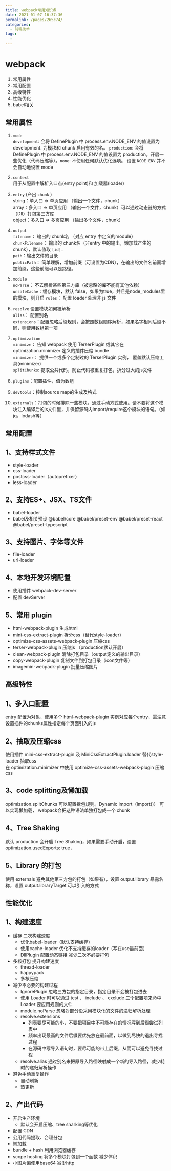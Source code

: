 ```yaml
---
title: webpack常用知识点
date: 2021-01-07 16:37:36
permalink: /pages/265c74/
categories:
  - 前端技术
tags:
  - 
---
```

# webpack
1. 常用属性
2. 常用配置
3. 高级特性
4. 性能优化
5. babel相关

## 常用属性

1. `mode`  
  `development`: 会将 DefinePlugin 中 process.env.NODE_ENV 的值设置为 development. 为模块和 chunk 启用有效的名。 
  `production`: 会将 DefinePlugin 中 process.env.NODE_ENV 的值设置为 production。开启一些优化（代码压缩等）。`none`: 不使用任何默认优化选项。
  设置 `NODE_ENV` 并不会自动地设置 mode

2. `context`  
   用于从配置中解析入口点(entry point)和 加载器(loader)

3. `entry`  (产出 `chunk` )  
   string：单入口 => 单页应用 （输出一个文件，chunk）  
   array：多入口 => 单页应用 （输出一个文件，chunk）可以通过动态链的方式（Dll）打包第三方库  
   object：多入口 => 多页应用 （输出多个文件，chunk）  

4. `output`  
   `filename`： 输出的 chunk名 （对应 entry 中定义的module）  
   `chunkFilename`： 输出的 chunk名（非entry 中的输出，懒加载产生的 chunk），默认值取 `[id].`  
   `path`：输出文件的目录  
   `publicPath`： 简单理解，增加前缀（可设置为CDN），在输出的文件名前面增加前缀，这些前缀可以是路径。
5. `module`  
   `noParse`： 不去解析某些第三方库（被忽略的库不能有其他依赖）  
   `unsafeCache`：缓存模块，默认 false，如果为true，并且是node_modules里的模块，则开启
   `rules`： 配置 loader 处理非 js 文件
6. `resolve`  设置模块如何被解析  
   `alias`： 配置别名  
   `extensions`：配置忽略后缀规则，会按照数组顺序解析，如果名字相同后缀不同，则使用数组第一项
7. `optimization`  
   `minimize`： 告知 webpack 使用 TerserPlugin 或其它在 optimization.minimizer 定义的插件压缩 bundle  
   `minimizer`： 提供一个或多个定制过的 TerserPlugin 实例， 覆盖默认压缩工具(minimizer)  
   `splitChunks`: 提取公共代码，防止代码被重复打包，拆分过大的js文件
8. `plugins`：配置插件，值为数组
9. `devtools`：控制source map的生成及格式
10. `externals`：打包的时候排除一些模块，通过手动方式使用。请不要将这个模块注入编译后的js文件里，并保留源码内import/require这个模块的语句。（如jq，lodash等）

## 常用配置

## 1、支持样式文件
+ style-loader
+ css-loader
+ postcss-loader（autoprefixer）
+ less-loader

## 2、支持ES+、JSX、TS文件
+ babel-loader
+ babel及相关预设 @babel/core @babel/preset-env @babel/preset-react @babel/preset-typescript

## 3、支持图片、字体等文件
+ file-loader
+ url-loader

## 4、本地开发环境配置
+ 使用插件 webpack-dev-server
+ 配置 devServer

## 5、常用 plugin
+ html-webpack-plugin 生成html
+ mini-css-extract-plugin 拆分css（替代style-loader）
+ optimize-css-assets-webpack-plugin 压缩css
+ terser-webpack-plugin 压缩js （production默认开启）
+ clean-webpack-plugin 清除打包目录（output定义的输出目录）
+ copy-webpack-plugin 复制文件到打包目录（icon文件等）
+ imagemin-webpack-plugin 批量压缩图片


## 高级特性

## 1、多入口配置
entry 配置为对象，使用多个 html-webpack-plugin 实例对应每个entry，需注意设置插件的chunks属性指定每个页面引入的js

## 2、抽取及压缩css
使用插件 mini-css-extract-plugin 及 MiniCssExtractPlugin.loader 替代style-loader 抽取css  
在 optimization.minimizer 中使用 optimize-css-assets-webpack-plugin 压缩css
## 3、code splitting及懒加载
optimization.splitChunks 可以配置拆包规则。Dynamic import（import()） 可以实现懒加载， webpack会把这种语法单独打包成一个 chunk
## 4、Tree Shaking
默认 production 会开启 Tree Shaking，如果需要手动开启，设置 optimization.usedExports: true，
## 5、Library 的打包
使用 externals 避免其他第三方包的打包（如果有），设置 output.library 暴露名称，设置 output.libraryTarget 可以引入的方式

## 性能优化

## 1、构建速度
+ 缓存 二次构建速度
  + 优化babel-loader（默认支持缓存）
  + 使用cache-loader 优化不支持缓存的loader（写在use最前面）
  + DllPlugin 配置动态链接 减少二次不必要打包
+ 多核打包 提升构建速度
  + thread-loader
  + happypack
  + 多核压缩 
+ 减少不必要的构建过程
  + IgnorePlugin 忽略三方包的指定目录，指定目录不会被打包进去
  + 使用 Loader 时可以通过 test 、 include 、 exclude 三个配置项来命中 Loader 要应用规则的文件
  + module.noParse 忽略对部分没采用模块化的文件的递归解析处理
  + resolve.extensions 
    + 列表要尽可能的小，不要把项目中不可能存在的情况写到后缀尝试列表中
    + 频率出现最高的文件后缀要优先放在最前面，以做到尽快的退出寻找过程
    + 在源码中写导入语句时，要尽可能的带上后缀，从而可以避免寻找过程
  + resolve.alias 通过别名来把原导入路径映射成一个新的导入路径，减少耗时的递归解析操作
+ 避免手动重复操作
  + 自动刷新
  + 热更新

## 2、产出代码
+ 开启生产环境
  + 默认会开启压缩、tree sharking等优化
+ 配置 CDN
+ 公用代码提取、合理分包
+ 懒加载
+ bundle + hash 利用浏览器缓存
+ scope hosting 将多个模块打包到一个函数 减少体积
+ 小图片偏使用base64 减少http
